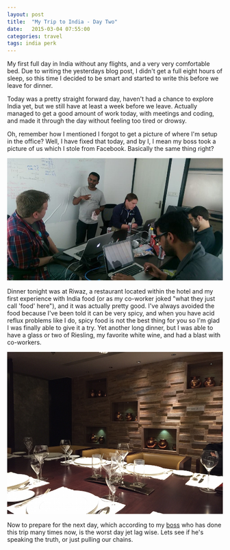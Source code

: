 ```yaml
---
layout: post
title:  "My Trip to India - Day Two"
date:   2015-03-04 07:55:00
categories: travel
tags: india perk
---
```

My first full day in India without any flights, and a very very comfortable bed. Due to writing the yesterdays blog post, I didn't get a full eight hours of sleep, so this time I decided to be smart and started to write this before we leave for dinner. 

Today was a pretty straight forward day, haven't had a chance to explore India yet, but we still have at least a week before we leave. Actually managed to get a good amount of work today, with meetings and coding, and made it through the day without feeling too tired or drowsy.

Oh, remember how I mentioned I forgot to get a picture of where I'm setup in the office? Well, I have fixed that today, and by I, I mean my boss took a picture of us which I stole from Facebook. Basically the same thing right?

![Business business business](/assets/article_images/2015-03-04-my-trip-to-india-day-two/conference_room_setup.jpg)

Dinner tonight was at Riwaz, a restaurant located within the hotel and my first experience with India food (or as my co-worker joked "what they just call 'food' here"), and it was actually pretty good. I've always avoided the food because I've been told it can be very spicy, and when you have acid reflux problems like I do, spicy food is not the best thing for you so I'm glad I was finally able to give it a try. Yet another long dinner, but I was able to have a glass or two of Riesling, my favorite white wine, and had a blast with co-workers.

![Pretty swanky dining room](/assets/article_images/2015-03-04-my-trip-to-india-day-two/dinner_night_two.jpg)

Now to prepare for the next day, which according to my [boss](https://twitter.com/BlakeGardner7) who has done this trip many times now, is the worst day jet lag wise. Lets see if he's speaking the truth, or just pulling our chains.